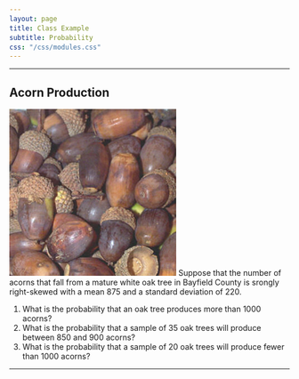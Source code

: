 ```yaml
---
layout: page
title: Class Example
subtitle: Probability
css: "/css/modules.css"
---
```


----

## Acorn Production
<img src="zimgs/acorns.jpg" alt="Acorns" class="img-right">
Suppose that the number of acorns that fall from a mature white oak tree in Bayfield County is srongly right-skewed with a mean 875 and a standard deviation of 220.

1. What is the probability that an oak tree produces more than 1000 acorns?
1. What is the probability that a sample of 35 oak trees will produce between 850 and 900 acorns?
1. What is the probability that a sample of 20 oak trees will produce fewer than 1000 acorns?

----
